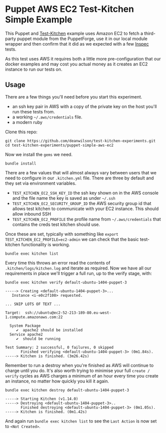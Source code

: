 # Puppet AWS EC2 Test-Kitchen Simple Example

This Puppet and [Test-Kitchen](http://kitchen.ci/) example uses Amazon
EC2 to fetch a third-party puppet module from the PuppetForge, use it in
our local module wrapper and then confirm that it did as we expected
with a few [Inspec](http://inspec.io/) tests.

As this test uses AWS it requires both a little more pre-configuration that our
docker examples and may cost you actual money as it creates an EC2 instance to
run our tests on.

## Usage

There are a few things you'll need before you start this experiment.

 * an ssh key pair in AWS with a copy of the private key on the host you'll run
   these tests from.
 * a working `~/.aws/credentials` file.
 * a modern ruby

Clone this repo:

    git clone https://github.com/deanwilson/test-kitchen-experiments.git
    cd test-kitchen-experiments/puppet-simple-aws-ec2

Now we install the `gems` we need.

    bundle install

There are a few values that will almost always vary between users that we need to configure
in our `.kitchen.yml` file. There are three by default and they set via environment variables.

 * `TEST_KITCHEN_EC2_SSH_KEY_ID` the ssh key shown on in the AWS console and the file name
the key is saved as under `~/.ssh`
 * `TEST_KITCHEN_EC2_SECURITY_GROUP_ID` the AWS security group id that allows test kitchen to communicate with your EC2 instance. This should allow inbound SSH
 * `TEST_KITCHEN_EC2_PROFILE` the profile name from `~/.aws/credentials` that contains the creds test kitchen should use.

Once these are set, typically with something like `export TEST_KITCHEN_EC2_PROFILE=ec2-admin` we can check that the basic test-kitchen functionality is working.

    bundle exec kitchen list

Every time this throws an error read the contents of
`.kitchen/logs/kitchen.log` and iterate as required. Now we have all
our requirements in place we'll trigger a full run, up to the verify
stage, with:

    bundle exec kitchen verify default-ubuntu-1404-puppet-3

    -----> Creating <default-ubuntu-1404-puppet-3>...
       Instance <i-e0c2f108> requested.

    ... SNIP LOTS OF TEXT ...

    Target:  ssh://ubuntu@ec2-52-213-189-80.eu-west-1.compute.amazonaws.com:22

      System Package
         ✔  apache2 should be installed
      Service apache2
         ✔  should be running

    Test Summary: 2 successful, 0 failures, 0 skipped
           Finished verifying <default-ubuntu-1404-puppet-3> (0m1.84s).
    -----> Kitchen is finished. (3m26.42s)


Remember to run a destroy when you're finished as AWS will continue to charge
until you do. It's also worth trying to minimise your full `create / verify`
cycles as AWS charges a minimum of an hour every time you create an instance, no
matter how quickly you kill it again.

    bundle exec kitchen destroy default-ubuntu-1404-puppet-3

    -----> Starting Kitchen (v1.14.0)
    -----> Destroying <default-ubuntu-1404-puppet-3>..
           Finished destroying <default-ubuntu-1404-puppet-3> (0m1.05s).
    -----> Kitchen is finished. (0m1.42s)

And again run `bundle exec kitchen list` to see the `Last Action` is now
set to `<Not Created>`.
